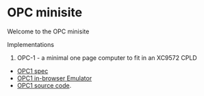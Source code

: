 OPC minisite
============

Welcome to the OPC minisite

Implementations

  1. OPC-1 - a minimal one page computer to fit in an XC9572 CPLD
   * [OPC1 spec](/opc/opc1spec.html)
   * [OPC1 in-browser Emulator](/opc/opcjsemu.html&d=88eda800f800)
   * [OPC1 source code](https://github.com/revaldinho/opc/tree/master/opc1).
